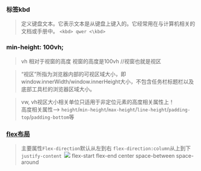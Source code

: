
### 标签kbd
> 定义键盘文本。它表示文本是从键盘上键入的。它经常用在与计算机相关的文档或手册中。
`<kbd> qwer <\kbd>`

### min-height: 100vh; 
> vh 相对于视窗的高度 视窗的高度是100vh //视窗也就是视区

> “视区”所指为浏览器内部的可视区域大小，即window.innerWidth/window.innerHeight大小，不包含任务栏标题栏以及底部工具栏的浏览器区域大小。

> vw, vh视区大小相关单位只适用于非定位元素的高度相关属性上！<br>
> 高度相关属性--> `height`/`min-height`/`max-height`/`line-height`/`padding-top`/`padding-bottom`等

### [flex布局](http://www.css88.com/archives/7236#more-7236)
> 主要属性`Flex-direction`默认从左到右 `flex-direction:column`从上到下
`justify-content `![](http://css88.b0.upaiyun.com/css88/2017/03/1-2-6Tw8jqWrMKOfIugKyuDA.gif)
> flex-start
> flex-end
> center
> space-between
> space-around

